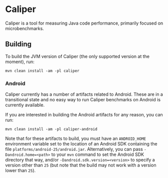 # Caliper

Caliper is a tool for measuring Java code performance, primarily focused on
microbenchmarks.

## Building

To build the JVM version of Caliper (the only supported version at the moment),
run:

```shell
mvn clean install -am -pl caliper
```

### Android

Caliper currently has a number of artifacts related to Android. These are in
a transitional state and no easy way to run Caliper benchmarks on Android is
currently available.

If you are interested in building the Android artifacts for any reason, you can
run:

```shell
mvn clean install -am -pl caliper-android
```

Note that for these artifacts to build, you must have an `ANDROID_HOME`
environment variable set to the location of an Android SDK containing the file
`platforms/android-25/android.jar`. Alternatively, you can pass
`-Dandroid.home=<path>` to your `mvn` command to set the Android SDK directory
that way, and/or `-Dandroid.sdk.version=<version>` to specify a version other
than `25` (but note that the build may not work with a version lower than `25`).
